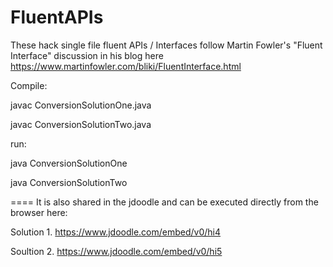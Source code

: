 # FluentAPIs

These hack single file fluent APIs / Interfaces follow Martin Fowler's 
"Fluent Interface" discussion in his blog here 
https://www.martinfowler.com/bliki/FluentInterface.html

Compile:

javac ConversionSolutionOne.java

javac ConversionSolutionTwo.java

run:

java ConversionSolutionOne

java ConversionSolutionTwo

====
It is also shared in the jdoodle and can be executed directly from the browser here:

Solution 1. https://www.jdoodle.com/embed/v0/hi4

Soultion 2. https://www.jdoodle.com/embed/v0/hi5
